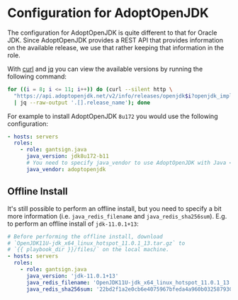# Configuration for AdoptOpenJDK

The configuration for AdoptOpenJDK is quite different to that for Oracle JDK.
Since AdoptOpenJDK provides a REST API that provides information on the
available release, we use that rather keeping that information in the role.

With [curl](https://curl.haxx.se) and [jq](https://stedolan.github.io/jq) you
can view the available versions by running the following command:

```bash
for ((i = 8; i <= 11; i++)) do (curl --silent http \
  "https://api.adoptopenjdk.net/v2/info/releases/openjdk$i?openjdk_impl=hotspot" \
  | jq --raw-output '.[].release_name'); done
```

For example to install AdoptOpenJDK `8u172` you would use the following
configuration:

```yaml
- hosts: servers
  roles:
    - role: gantsign.java
      java_version: jdk8u172-b11
      # You need to specify java_vendor to use AdoptOpenJDK with Java < 11
      java_vendor: adoptopenjdk
```

## Offline Install

It's still possible to perform an offline install, but you need to specify a
bit more information (i.e. `java_redis_filename` and
`java_redis_sha256sum`). E.g. to perform an offline install of `jdk-11.0.1+13`:

```yaml
# Before performing the offline install, download
# `OpenJDK11U-jdk_x64_linux_hotspot_11.0.1_13.tar.gz` to
# `{{ playbook_dir }}/files/` on the local machine.
- hosts: servers
  roles:
    - role: gantsign.java
      java_version: 'jdk-11.0.1+13'
      java_redis_filename: 'OpenJDK11U-jdk_x64_linux_hotspot_11.0.1_13.tar.gz'
      java_redis_sha256sum: '22bd2f1a2e0cb6e4075967bfeda4a960b0325879305aa739a0ba2d6e5cd4c3e2'
```
